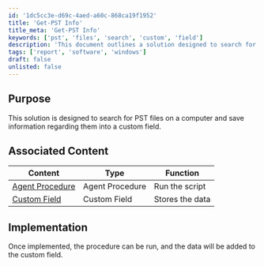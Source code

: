```yaml
---
id: '1dc5cc3e-d69c-4aed-a60c-868ca19f1952'
title: 'Get-PST Info'
title_meta: 'Get-PST Info'
keywords: ['pst', 'files', 'search', 'custom', 'field']
description: 'This document outlines a solution designed to search for PST files on a computer and save relevant information into a custom field within ConnectWise Automate. It includes associated content links and implementation instructions.'
tags: ['report', 'software', 'windows']
draft: false
unlisted: false
---
```


## Purpose

This solution is designed to search for PST files on a computer and save information regarding them into a custom field.

## Associated Content

| Content                                                                 | Type            | Function          |
|-------------------------------------------------------------------------|-----------------|-------------------|
| [Agent Procedure](<../vsa/procedures/Get-PST Info.md>)     | Agent Procedure  | Run the script     |
| [Custom Field](<../vsa/custom-fields/Get-PST Info.md>)        | Custom Field     | Stores the data    |

## Implementation

Once implemented, the procedure can be run, and the data will be added to the custom field.




